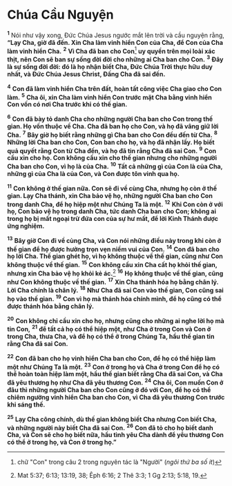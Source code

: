 # Chúa Cầu Nguyện
<sup><b>1</b></sup> Nói như vậy xong, Ðức Chúa Jesus ngước mắt lên trời và cầu nguyện rằng, **“Lạy Cha, giờ đã đến. Xin Cha làm vinh hiển Con của Cha, để Con của Cha làm vinh hiển Cha.** <sup><b>2</b></sup> **Vì Cha đã ban cho Con**[^1-d6d8199c-3411-49c7-9e81-089b2edf8277] **uy quyền trên mọi loài xác thịt, nên Con sẽ ban sự sống đời đời cho những ai Cha ban cho Con.** <sup><b>3</b></sup> **Ðây là sự sống đời đời: đó là họ nhận biết Cha, Ðức Chúa Trời thực hữu duy nhất, và Ðức Chúa Jesus Christ, Ðấng Cha đã sai đến.**

<sup><b>4</b></sup> **Con đã làm vinh hiển Cha trên đất, hoàn tất công việc Cha giao cho Con làm.** <sup><b>5</b></sup> **Cha ôi, xin Cha làm vinh hiển Con trước mặt Cha bằng vinh hiển Con vốn có nơi Cha trước khi có thế gian.**

<sup><b>6</b></sup> **Con đã bày tỏ danh Cha cho những người Cha ban cho Con trong thế gian. Họ vốn thuộc về Cha. Cha đã ban họ cho Con, và họ đã vâng giữ lời Cha.** <sup><b>7</b></sup> **Bây giờ họ biết rằng những gì Cha ban cho Con đều đến từ Cha.** <sup><b>8</b></sup> **Những lời Cha ban cho Con, Con ban cho họ, và họ đã nhận lấy. Họ biết quả quyết rằng Con từ Cha đến, và họ đã tin rằng Cha đã sai Con.** <sup><b>9</b></sup> **Con cầu xin cho họ. Con không cầu xin cho thế gian nhưng cho những người Cha ban cho Con, vì họ là của Cha.** <sup><b>10</b></sup> **Tất cả những gì của Con là của Cha, những gì của Cha là của Con, và Con được tôn vinh qua họ.**

<sup><b>11</b></sup> **Con không ở thế gian nữa. Con sẽ đi về cùng Cha, nhưng họ còn ở thế gian. Lạy Cha thánh, xin Cha bảo vệ họ, những người Cha ban cho Con trong danh Cha, để họ hiệp một như Chúng Ta là một.** <sup><b>12</b></sup> **Khi Con còn ở với họ, Con bảo vệ họ trong danh Cha, tức danh Cha ban cho Con; không ai trong họ bị mất ngoại trừ đứa con của sự hư mất, để lời Kinh Thánh được ứng nghiệm.**

<sup><b>13</b></sup> **Bây giờ Con đi về cùng Cha, và Con nói những điều này trong khi còn ở thế gian để họ được hưởng trọn vẹn niềm vui của Con.** <sup><b>14</b></sup> **Con đã ban cho họ lời Cha. Thế gian ghét họ, vì họ không thuộc về thế gian, cũng như Con không thuộc về thế gian.** <sup><b>15</b></sup> **Con không cầu xin Cha cất họ khỏi thế gian, nhưng xin Cha bảo vệ họ khỏi kẻ ác.**[^1@-d6d8199c-3411-49c7-9e81-089b2edf8277] <sup><b>16</b></sup> **Họ không thuộc về thế gian, cũng như Con không thuộc về thế gian.** <sup><b>17</b></sup> **Xin Cha thánh hóa họ bằng chân lý. Lời Cha chính là chân lý.** <sup><b>18</b></sup> **Như Cha đã sai Con vào thế gian, Con cũng sai họ vào thế gian.** <sup><b>19</b></sup> **Con vì họ mà thánh hóa chính mình, để họ cũng có thể được thánh hóa bằng chân lý.**

<sup><b>20</b></sup> **Con không chỉ cầu xin cho họ, nhưng cũng cho những ai nghe lời họ mà tin Con,** <sup><b>21</b></sup> **để tất cả họ có thể hiệp một, như Cha ở trong Con và Con ở trong Cha, thưa Cha, và để họ có thể ở trong Chúng Ta, hầu thế gian tin rằng Cha đã sai Con.**

<sup><b>22</b></sup> **Con đã ban cho họ vinh hiển Cha ban cho Con, để họ có thể hiệp làm một như Chúng Ta là một.** <sup><b>23</b></sup> **Con ở trong họ và Cha ở trong Con để họ có thể hoàn toàn hiệp làm một, hầu thế gian biết rằng Cha đã sai Con, và Cha đã yêu thương họ như Cha đã yêu thương Con.** <sup><b>24</b></sup> **Cha ôi, Con muốn Con ở đâu thì những người Cha ban cho Con cũng ở đó với Con, để họ có thể chiêm ngưỡng vinh hiển Cha ban cho Con, vì Cha đã yêu thương Con trước khi sáng thế.**

<sup><b>25</b></sup> **Lạy Cha công chính, dù thế gian không biết Cha nhưng Con biết Cha, và những người này biết Cha đã sai Con.** <sup><b>26</b></sup> **Con đã tỏ cho họ biết danh Cha, và Con sẽ cho họ biết nữa, hầu tình yêu Cha dành để yêu thương Con có thể ở trong họ, và Con ở trong họ.”**

[^1-d6d8199c-3411-49c7-9e81-089b2edf8277]: chữ "Con" trong câu 2 trong nguyên tác là "Người" (*ngôi thứ ba số ít*)
[^1@-d6d8199c-3411-49c7-9e81-089b2edf8277]: Mat 5:37; 6:13; 13:19, 38; Êph 6:16; 2 Thê 3:3; 1 Gg 2:13; 5:18, 19.